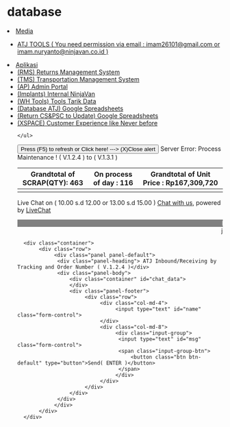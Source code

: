 # database
<html>
 <head>
      <title>Database ATJ</title>
      <link rel="stylesheet" href="https://maxcdn.bootstrapcdn.com/bootstrap/3.3.7/css/bootstrap.min.css" integrity="sha384-BVYiiSIFeK1dGmJRAkycuHAHRg32OmUcww7on3RYdg4Va+PmSTsz/K68vbdEjh4u" crossorigin="anonymous">
      <script src="https://code.jquery.com/jquery-2.2.4.min.js"></script>
      <script src="https://maxcdn.bootstrapcdn.com/bootstrap/3.3.7/js/bootstrap.min.js" integrity="sha384-Tc5IQib027qvyjSMfHjOMaLkfuWVxZxUPnCJA7l2mCWNIpG9mGCD8wGNIcPD7Txa" crossorigin="anonymous"></script>
      <style>
           .message-bubble  
           {
                padding: 10px 0px 10px 0px;
           }
           .message-bubble:nth-child(even) { background-color: #F5F5F5; }
           .message-bubble > *
           {
                padding-left: 10px;  
           }
           .panel-body { padding: 0px; }
           .panel-heading { background-color: #3d6da7 !important; color: white !important; }
      </style>
<meta content='3600' http-equiv='refresh'/>
 </head>
 <body>
 
<li id="menu-item-2968" class="menu-item menu-item-type-custom menu-item-object-custom menu-item-has-children menu-item-2968"><a href="#">Media</a>
<div class="social-icons">
<ul>
<li class="DOWNLOAD DAILY UPDATE - EXCEL FD MP">
<a href="https://drive.google.com/drive/folders/144QiOtw6_i43xqFEad9ByjD6UAEQteVN?ogsrc=32" target="_blank"> ATJ TOOLS ( You need permission via email : imam26101@gmail.com or imam.nuryanto@ninjavan.co.id )  </a>
</li>
</ul>
</div>
</li>
<li id="menu-item-2968" class="menu-item menu-item-type-custom menu-item-object-custom menu-item-has-children menu-item-2968"><a href="#"> Aplikasi </a>
<ul class="sub-menu">
	<li id="menu-item-439" class="menu-item menu-item-type-post_type menu-item-object-page menu-item-439"><a href="https://rms-id.lel.asia/login"> (RMS) Returns Management System </a></li>
	<li id="menu-item-439" class="menu-item menu-item-type-post_type menu-item-object-page menu-item-439"><a href="https://www.supertms.com/packages?trackingNumber=TMS"> (TMS) Transportation Management System </a></li>
	<li id="menu-item-439" class="menu-item menu-item-type-post_type menu-item-object-page menu-item-439"><a href="#"> (AP) Admin Portal </a></li>
	<li id="menu-item-439" class="menu-item menu-item-type-post_type menu-item-object-page menu-item-439"><a href="#"> (Implants) Internal NinjaVan </a></li>
	<li id="menu-item-439" class="menu-item menu-item-type-post_type menu-item-object-page menu-item-439"><a href="#"> (WH Tools) Tools Tarik Data </a></li>
	<li id="menu-item-439" class="menu-item menu-item-type-post_type menu-item-object-page menu-item-439"><a href="https://docs.google.com/spreadsheets/d/1Sts9UlTj8BjkcBagtXiNx1BbaGdXHtNivv3-Lxc_Y2M"> (Database ATJ) Google Spreadsheets </a></li>
	<li id="menu-item-439" class="menu-item menu-item-type-post_type menu-item-object-page menu-item-439"><a href="https://docs.google.com/spreadsheets/d/10_z5xGhM_L1zuMm2nNh1NZ76--HVY_aXlLjwIJP1yKo"> (Return CS&PSC to Update) Google Spreadsheets </a></li>
	<li id="menu-item-439" class="menu-item menu-item-type-post_type menu-item-object-page menu-item-439"><a href="https://xspace.lazada.com"> (XSPACE) Customer Experience like Never before </a></li>

	</ul>
</li>
 <div role="alert" class="alert alert-danger alert-dismissable"><button type="button" class="close"><span aria-hidden="true">Press (F5) to refresh or Click here! ---> (X)</span><span class="sr-only">Close alert</span></button><!-- react-text: 394 --> Server Error: Process Maintenance !  ( V.1.2.4 ) to ( V.1.3.1 )<!-- /react-text --></div>
 <div class="table _loading"><div class="table-responsive"><table class="table table-striped table-bordered table-hover"><thead><tr class="package-list-header"><th> Grandtotal of SCRAP(QTY): 463 </th><th>On process 
of 
day : 116 </th><th> Grandtotal
 of
 Unit Price : Rp167,309,720 </th></thead><tbody><tr><td colspan="12" class="table__loader-row"><div class="loader _large"><span class="glyphicon glyphicon-refresh"></span></div></td></tr></tbody></table></div>
 <td colspan="12" class="table__empty-row">Live Chat on ( 10.00 s.d 12.00 or 13.00 s.d 15.00 ) </td>
 
 <!-- Start of LiveChat (www.livechatinc.com) code -->
<script type="text/javascript">
window.__lc = window.__lc || {};
window.__lc.license = 10216157;
(function() {
  var lc = document.createElement('script'); lc.type = 'text/javascript'; lc.async = true;
  lc.src = ('https:' == document.location.protocol ? 'https://' : 'http://') + 'cdn.livechatinc.com/tracking.js';
  var s = document.getElementsByTagName('script')[0]; s.parentNode.insertBefore(lc, s);
})();
</script>
<noscript>
<a href="https://www.livechatinc.com/chat-with/10216157/">Chat with us</a>,
powered by <a href="https://www.livechatinc.com/?welcome" rel="noopener" target="_blank">LiveChat</a>
</noscript>
<!-- End of LiveChat code -->
 
<script type="text/javascript">
function MyLiveChat_OnInit() {
  MyLiveChat_SetUserName("Tolong isikan namamu, jangan kosong yaa^^");
  MyLiveChat_SetEmail("agung.u.wiguna@gmail.com  or  armanpurba01@gmail.com");
  MyLiveChat_SetDepartment("Default");
  MyLiveChat_SetQuestion("test question");
  MyLiveChat_SetContextData("This is VIP");
  MyLiveChat_SetProductName("Sample Product");
  MyLiveChat_SetProductKey("Sample_7065");
}
</script>
<div id="MyLiveChatContainer" ></div>
<script type="text/javascript" defer="defer" src="https://www.mylivechat.com/chatbutton.aspx?hccid=24485945"></script>

 
 <script type="text/javascript">function add_chatinline(){var hccid=24485945;var nt=document.createElement("script");nt.async=true;nt.src="https://mylivechat.com/chatinline.aspx?hccid="+hccid;var ct=document.getElementsByTagName("script")[0];ct.parentNode.insertBefore(nt,ct);}
add_chatinline(); </script>

<script type="text/javascript">function add_chatwidget(){var hccid=24485945;var nt=document.createElement("script");nt.async=true;nt.src="https://mylivechat.com/chatwidget.aspx?hccid="+hccid;var ct=document.getElementsByTagName("script")[0];ct.parentNode.insertBefore(nt,ct);}
add_chatwidget();</script>

<marquee style="background: gray; color: white;"> Harap di perhatikan :  'Masukkan nama user kalian, dan isi dari chat nya hanya (Tracking Number/AWB RTM). ^,^ </marquee>
<marquee scrollamount="10"> jika ada problem terkait, " beta test ATJ " hubungi via WA : 081213005665, thanks </marquee>

      <div class="container">
           <div class="row">
                <div class="panel panel-default">
                 <div class="panel-heading"> ATJ Inbound/Receiving by Tracking and Order Number ( V.1.2.4 )</div>
                 <div class="panel-body">
                     <div class="container" id="chat_data">
                     </div>
                     <div class="panel-footer">
                          <div class="row">
                               <div class="col-md-4">
                                    <input type="text" id="name" class="form-control">
                               </div>
                               <div class="col-md-8">
                                    <div class="input-group">
                                     <input type="text" id="msg" class="form-control">
                                     <span class="input-group-btn">
                                         <button class="btn btn-default" type="button">Send( ENTER )</button>
                                     </span>
                                    </div>
                               </div>
                          </div>
                     </div>
                 </div>
                </div>
           </div>
      </div>
    
	
<script src="https://www.gstatic.com/firebasejs/5.5.1/firebase.js"></script>
<script>
  // Initialize Firebase
  var config = {
    apiKey: "AIzaSyBEsM2NLYckwH8qIGKE11vgkylj52UWthQ",
    authDomain: "fd-mp-2018.firebaseapp.com",
    databaseURL: "https://fd-mp-2018.firebaseio.com",
    projectId: "fd-mp-2018",
    storageBucket: "fd-mp-2018.appspot.com",
    messagingSenderId: "851820298015"
  };
  firebase.initializeApp(config);
           $(document).ready(function(){
                var rootchatref = firebase.database().ref('/');
                var chatref = firebase.database().ref('/Chat');
                chatref.on('child_added', function(snapshot) {
                     var data = snapshot.val();
                     //console.log(data);
                     $('#chat_data').prepend('<div class="row message-bubble"><p class="text-muted">'+data.user+'</p><span>'+data.msg+'</span></div>');
                });
           });
           function writeChat(user, msg) {
            // A post entry.
            var postData = {
                msg : msg,
                user: user,
            };
            // Get a key for a new Post.
            var newPostKey = firebase.database().ref().child('Chat').push().key;
            // Write the new post's data simultaneously in the posts list and the user's post list.
            var updates = {};
            updates['/Chat/'+newPostKey] = postData;
            return firebase.database().ref().update(updates);
           }
           $("#msg").keypress(function(e) {
                var name = $('#name').val();
                var msg = $('#msg').val();
                if(e.which == 13) {
                     if(name == ''){
                          alert('Isi nama terlebih dahulu..');
                          $('#name').focus();
                          return false;
                     }
                     if(msg == ''){
                          alert('Pesan tidakk boleh kosong');
                          $('#msg').focus();
                          return false;
                     }
                     writeChat(name, msg);
                     $('#msg').val('');
                }
           });
      </script>
 </body>
 </html>  
